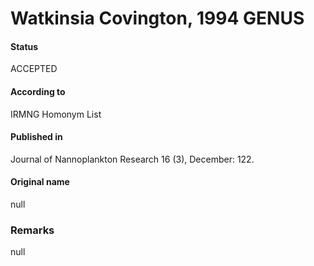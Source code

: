 Watkinsia Covington, 1994 GENUS
=======

#### Status
ACCEPTED

#### According to
IRMNG Homonym List

#### Published in
Journal of Nannoplankton Research 16 (3), December: 122.

#### Original name
null

### Remarks
null